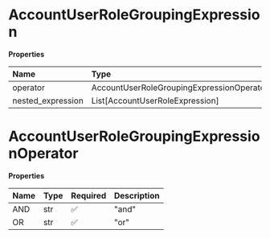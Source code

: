# AccountUserRoleGroupingExpression

**Properties**

| Name              | Type                                      | Required | Description |
| :---------------- | :---------------------------------------- | :------- | :---------- |
| operator          | AccountUserRoleGroupingExpressionOperator | ✅       |             |
| nested_expression | List[AccountUserRoleExpression]           | ❌       |             |

# AccountUserRoleGroupingExpressionOperator

**Properties**

| Name | Type | Required | Description |
| :--- | :--- | :------- | :---------- |
| AND  | str  | ✅       | "and"       |
| OR   | str  | ✅       | "or"        |

